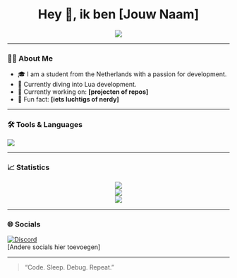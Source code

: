 <h1 align="center">Hey 👋, ik ben [Jouw Naam]</h1>
<p align="center">
  <img src="https://readme-typing-svg.herokuapp.com?center=true&vCenter=true&lines=Developer+%7C+[Jouw+Specialiteit]+%7C+Open+Source+Fan+%7C+Always+Learning" />
</p>

---

### 🧑‍💻 About Me

- 🎓 I am a student from the Netherlands with a passion for development.
- 🌱 Currently diving into Lua development.
- 💼 Currently working on: **[projecten of repos]**
- 🧠 Fun fact: **[iets luchtigs of nerdy]**

---

### 🛠️ Tools & Languages

<p>
  <img src="https://skillicons.dev/icons?i=html,css,js,ts,nodejs,react,nextjs,tailwind,python,csharp,java,mysql,linux,bash,figma,vscode" />
</p>

---

### 📈 Statistics

<p align="center">
  <img src="https://github-readme-stats.vercel.app/api?username=[jouwgebruikersnaam]&show_icons=true&theme=tokyonight" />
  <br/>
  <img src="https://github-readme-streak-stats.herokuapp.com/?user=[jouwgebruikersnaam]&theme=tokyonight" />
  <br/>
  <img src="https://github-readme-stats.vercel.app/api/top-langs/?username=[jouwgebruikersnaam]&layout=compact&theme=tokyonight" />
</p>

---

### 🌐 Socials

[![Discord](https://img.shields.io/badge/Discord-%237289DA.svg?style=for-the-badge&logo=discord&logoColor=white)](https://discord.gg/user/821120248425873468)  
[Andere socials hier toevoegen]

---

> “Code. Sleep. Debug. Repeat.”
